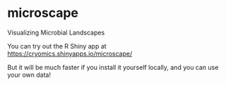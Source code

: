 # microscape
Visualizing Microbial Landscapes


You can try out the R Shiny app at https://cryomics.shinyapps.io/microscape/

But it will be much faster if you install it yourself locally, and you can use your own data!
